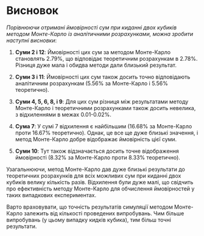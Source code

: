 # Висновок

*Порівнюючи отримані ймовірності сум при киданні двох кубиків методом Монте-Карло із аналітичними розрахунками, можна зробити наступні висновки*:

1. **Суми 2 і 12**: Ймовірності цих сум за методом Монте-Карло становлять 2.79%, що відповідає теоретичним розрахункам в 2.78%. Різниця дуже мала і обидва методи дали близький результат.

2. **Суми 3 і 11**: Ймовірності цих сум також досить точно відповідають аналітичним розрахункам (5.56% за Монте-Карло і 5.56% теоретично). 

3. **Суми 4, 5, 6, 8, і 9**: Для цих сум різниця між результатами методу Монте-Карло і теоретичними розрахунками також досить невелика, з відхиленнями в межах 0.01-0.02%.

4. **Сума 7**: У сумі 7 відхилення є найбільшим (16.68% за Монте-Карло проти 16.67% теоретично). Однак, це все ще дуже близькі значення, і метод Монте-Карло добре відображає ймовірність цієї суми.

5. **Суми 10**: Тут також відзначається досить точне відображення ймовірності (8.32% за Монте-Карло проти 8.33% теоретично).

Узагальнюючи, метод Монте-Карло дав дуже близькі результати до теоретичних розрахунків для всіх можливих сум при киданні двох кубиків велику кількість разів. Відхилення були дуже малі, що свідчить про ефективність методу Монте-Карло для обчислення ймовірностей у таких випадкових експериментах. 

Варто враховувати, що точність результатів симуляції методом Монте-Карло залежить від кількості проведених випробувань. Чим більше випробувань (у цьому випадку кидків кубика), тим більш точні результати.
